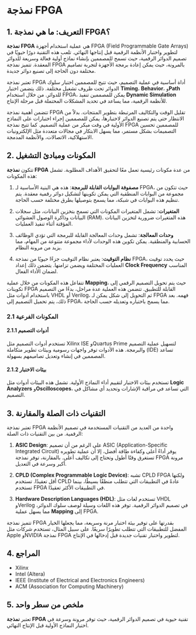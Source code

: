 # نمذجة FPGA

## 1. التعريف: ما هي **نمذجة FPGA**؟
**نمذجة FPGA** هي عملية استخدام أجهزة FPGA (Field Programmable Gate Arrays) لتطوير واختبار الأنظمة الرقمية قبل إنتاجها النهائي. تلعب هذه التقنية دورًا حيويًا في تصميم الدوائر الرقمية، حيث تسمح للمصممين بإنشاء نماذج أولية فعالة وسريعة للدوائر المعقدة. تتميز نمذجة FPGA بالمرونة، حيث يمكن إعادة برمجة الأجهزة لتجربة تصاميم مختلفة دون الحاجة إلى تصنيع دوائر جديدة. 

تعتبر نمذجة FPGA أداة أساسية في عملية التصميم، حيث تتيح للمصممين اختبار سلوك الدوائر تحت ظروف تشغيل مختلفة. ذلك يتضمن اختبار **Timing**، **Behavior**، و**Path** للدوائر. من خلال استخدام FPGA، يمكن للمصممين تنفيذ **Dynamic Simulation** للأنظمة الرقمية، مما يساعد في تحديد المشكلات المحتملة قبل مرحلة الإنتاج.

تتضمن أهمية نمذجة FPGA تقليل الوقت والتكاليف المرتبطة بتطوير المنتجات. بدلاً من الانتظار حتى يتم تصنيع الدوائر لاختبارها، يمكن للمصممين إجراء اختبارات على النماذج الأولية في وقت مبكر من عملية التصميم. كما تتيح نمذجة FPGA للمصممين تحسين التصميمات بشكل مستمر، مما يسهل الابتكار في مجالات متعددة مثل الإلكترونيات الاستهلاكية، الاتصالات، والأنظمة المدمجة.

## 2. المكونات ومبادئ التشغيل
تتكون **نمذجة FPGA** من عدة مكونات رئيسية تعمل معًا لتحقيق الأهداف المطلوبة. تشمل هذه المكونات:

1. **مصفوفة البوابات القابلة للبرمجة**: هذه هي البنية الأساسية لـ FPGA، حيث تتكون من مجموعة من البوابات المنطقية التي يمكن تكوينها لتشكيل دوائر رقمية معقدة. يتم تنظيم هذه البوابات في شبكة، مما يسمح بتوصيلها بطرق مختلفة حسب الحاجة.

2. **المتغيرات**: تشمل المتغيرات المكونات التي تسمح بتخزين البيانات، مثل سجلات البيانات وذاكرة الوصول العشوائي (RAM). هذه المتغيرات ضرورية لتخزين البيانات المؤقتة أثناء تنفيذ العمليات.

3. **وحدات المعالجة**: تشمل وحدات المعالجة القابلة للبرمجة التي تؤدي الوظائف الحسابية والمنطقية. يمكن تكوين هذه الوحدات لأداء مجموعة متنوعة من المهام، مما يزيد من مرونة النظام.

4. **نظام التوقيت**: يعتبر نظام التوقيت جزءًا حيويًا من نمذجة FPGA، حيث يحدد توقيت العمليات المختلفة ويضمن تزامنها. يتضمن ذلك إعداد **Clock Frequency** المناسب لضمان الأداء الفعال.

تتفاعل هذه المكونات من خلال عملية **Mapping**، حيث يتم تحويل التصميم الرقمي إلى تكوينات FPGA القابلة للتطبيق. تتضمن هذه العملية عدة مراحل، بدءًا من التصميم باستخدام أدوات مثل VHDL أو Verilog، ثم التحويل إلى شكل يمكن لـ FPGA فهمه. بعد ذلك، يتم تحميل التصميم إلى FPGA، مما يسمح باختباره وتعديله حسب الحاجة.

### 2.1 المكونات الفرعية
#### 2.1.1 أدوات التصميم
تستخدم أدوات التصميم مثل Xilinx ISE وQuartus Prime لتسهيل عملية التصميم والبرمجة. هذه الأدوات توفر واجهات رسومية وبيئات تطوير متكاملة (IDE) تساعد المصممين في إنشاء وتعديل تصاميمهم بسهولة.

#### 2.1.2 بيئات الاختبار
تستخدم بيئات الاختبار لتقييم أداء النماذج الأولية. تشمل هذه البيئات أدوات مثل **Logic Analyzers** و**Oscilloscopes**، التي تساعد في مراقبة الإشارات وتحديد أي مشاكل في التصميم.

## 3. التقنيات ذات الصلة والمقارنة
تعتبر نمذجة FPGA واحدة من العديد من التقنيات المستخدمة في تصميم الأنظمة الرقمية. من بين التقنيات ذات الصلة:

1. **ASIC Design**: على الرغم من أن تصميم ASIC (Application-Specific Integrated Circuit) يوفر أداءً أعلى وكفاءة طاقة أفضل، إلا أن عملية تطويره تستغرق وقتًا أطول وتحتاج إلى تكاليف أعلى. بالمقارنة، توفر نمذجة FPGA مرونة أكبر وسرعة في التعديل.

2. **CPLD (Complex Programmable Logic Device)**: تشبه CPLD FPGA ولكنها أقل تعقيدًا. تستخدم CPLD عادةً في التطبيقات التي تتطلب منطقًا بسيطًا، بينما تستخدم FPGA في التطبيقات الأكثر تعقيدًا.

3. **Hardware Description Languages (HDL)**: تستخدم لغات مثل VHDL وVerilog في تصميم الدوائر الرقمية. توفر هذه اللغات وسيلة لوصف سلوك الدوائر، مما يسهل عملية **Mapping** إلى FPGA.

تتميز نمذجة FPGA بقدرتها على توفير بيئة اختبار مرنة وسريعة، مما يجعلها الخيار المفضل للتطبيقات التي تتطلب تطويرًا سريعًا. على سبيل المثال، تستخدم شركات مثل Apple وNVIDIA نمذجة FPGA لتطوير واختبار تقنيات جديدة قبل إدخالها في الإنتاج.

## 4. المراجع
- Xilinx
- Intel (Altera)
- IEEE (Institute of Electrical and Electronics Engineers)
- ACM (Association for Computing Machinery)

## 5. ملخص من سطر واحد
تعتبر **نمذجة FPGA** تقنية حيوية في تصميم الدوائر الرقمية، حيث توفر مرونة وسرعة في اختبار النماذج الأولية قبل الإنتاج النهائي.